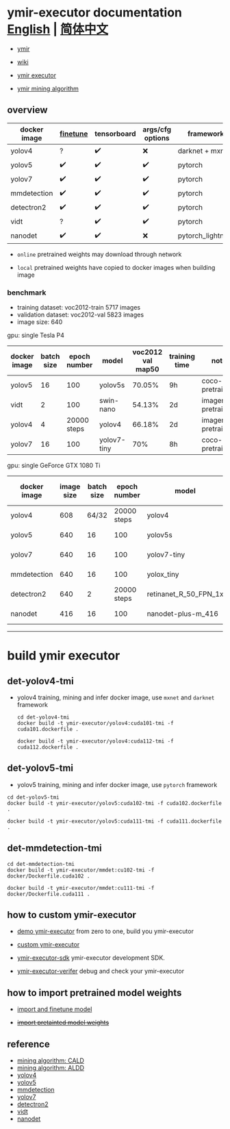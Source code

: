 # ymir-executor documentation [English](./README.MD) | [简体中文](./README_zh-CN.MD)

- [ymir](https://github.com/IndustryEssentials/ymir)

- [wiki](https://github.com/modelai/ymir-executor-fork/wiki)

- [ymir executor](./docs/official-docker-image.md)

- [ymir mining algorithm](./docs/mining-images-overview.md)

## overview

| docker image | [finetune](https://github.com/modelai/ymir-executor-fork/wiki/use-yolov5-to-finetune-or-training-model) | tensorboard | args/cfg options | framework | onnx | pretrained weights |
| - | - | - | - | - | - | - |
| yolov4 | ? | ✔️ | ❌ | darknet + mxnet | ❌ | local |
| yolov5 | ✔️ | ✔️ | ✔️ | pytorch | ✔️ | local+online |
| yolov7 | ✔️ | ✔️ | ✔️ | pytorch | ❌ | local+online |
| mmdetection | ✔️ | ✔️ | ✔️ | pytorch | ❌ | local+online |
| detectron2 | ✔️ | ✔️ | ✔️ | pytorch | ❌ | online |
| vidt | ? | ✔️ | ✔️ | pytorch | ❌ | online |
| nanodet | ✔️ | ✔️ | ❌ | pytorch_lightning | ❌ | local+online |

- `online` pretrained weights may download through network

- `local` pretrained weights have copied to docker images when building image

### benchmark

- training dataset: voc2012-train 5717 images
- validation dataset: voc2012-val 5823 images
- image size: 640

gpu: single Tesla P4

| docker image | batch size | epoch number | model | voc2012 val map50 | training time | note |
| - | - | - | - | - | - | - |
| yolov5 | 16 | 100 | yolov5s | 70.05% | 9h | coco-pretrained |
| vidt | 2 | 100 | swin-nano | 54.13% | 2d | imagenet-pretrained |
| yolov4 | 4 | 20000 steps | yolov4 | 66.18% | 2d | imagenet-pretrained |
| yolov7 | 16 | 100 | yolov7-tiny | 70% | 8h | coco-pretrained |

gpu: single GeForce GTX 1080 Ti

| docker image | image size | batch size | epoch number | model | voc2012 val map50 | training time | note |
| - | - | - | - | - | - | - | - |
| yolov4 | 608 | 64/32 | 20000 steps | yolov4 | 72.73% | 6h | imagenet-pretrained |
| yolov5 | 640 | 16 | 100 | yolov5s | 70.35% | 2h | coco-pretrained |
| yolov7 | 640 | 16 | 100 | yolov7-tiny | 70.4% | 5h | coco-pretrained |
| mmdetection | 640 | 16 | 100 | yolox_tiny | 66.2% | 5h | coco-pretrained |
| detectron2 | 640 | 2 | 20000 steps | retinanet_R_50_FPN_1x | 53.54% | 2h | imagenet-pretrained |
| nanodet | 416 | 16 | 100 | nanodet-plus-m_416 | 58.63% | 5h | imagenet-pretrained |

---

# build ymir executor

## det-yolov4-tmi

- yolov4 training, mining and infer docker image, use `mxnet` and `darknet` framework

  ```
  cd det-yolov4-tmi
  docker build -t ymir-executor/yolov4:cuda101-tmi -f cuda101.dockerfile .

  docker build -t ymir-executor/yolov4:cuda112-tmi -f cuda112.dockerfile .
  ```

## det-yolov5-tmi

- yolov5 training, mining and infer docker image, use `pytorch` framework

```
cd det-yolov5-tmi
docker build -t ymir-executor/yolov5:cuda102-tmi -f cuda102.dockerfile .

docker build -t ymir-executor/yolov5:cuda111-tmi -f cuda111.dockerfile .
```

## det-mmdetection-tmi

```
cd det-mmdetection-tmi
docker build -t ymir-executor/mmdet:cu102-tmi -f docker/Dockerfile.cuda102 .

docker build -t ymir-executor/mmdet:cu111-tmi -f docker/Dockerfile.cuda111 .
```

## how to custom ymir-executor

- [demo ymir-executor](det-demo-tmi/README.md) from zero to one, build you ymir-executor

- [custom ymir-executor](https://github.com/IndustryEssentials/ymir/blob/dev/dev_docs/ymir-dataset-zh-CN.md)

- [ymir-executor-sdk](https://github.com/modelai/ymir-executor-sdk) ymir-executor development SDK.

- [ymir-executor-verifer](https://github.com/modelai/ymir-executor-verifier) debug and check your ymir-executor

## how to import pretrained model weights

- [import and finetune model](https://github.com/modelai/ymir-executor-fork/wiki/import-and-finetune-model)

- ~~[import pretainted model weights](https://github.com/IndustryEssentials/ymir/blob/dev/dev_docs/import-extra-models.md)~~

## reference

- [mining algorithm: CALD](https://github.com/we1pingyu/CALD/)
- [mining algorithm: ALDD](https://gitlab.com/haghdam/deep_active_learning)
- [yolov4](https://github.com/AlexeyAB/darknet)
- [yolov5](https://github.com/ultralytics/yolov5)
- [mmdetection](https://github.com/open-mmlab/mmdetection)
- [yolov7](https://github.com/wongkinyiu/yolov7)
- [detectron2](https://github.com/facebookresearch/detectron2)
- [vidt](https://github.com/naver-ai/vidt)
- [nanodet](https://github.com/RangiLyu/nanodet)
